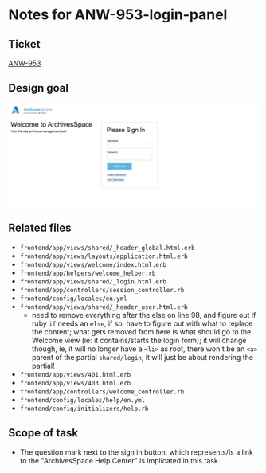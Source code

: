 # Notes for ANW-953-login-panel

## Ticket

[ANW-953](https://archivesspace.atlassian.net/browse/ANW-953)

## Design goal

![goal](goal.png)

## Related files

- `frontend/app/views/shared/_header_global.html.erb`
- `frontend/app/views/layouts/application.html.erb`
- `frontend/app/views/welcome/index.html.erb`
- `frontend/app/helpers/welcome_helper.rb`
- `frontend/app/views/shared/_login.html.erb`
- `frontend/app/controllers/session_controller.rb`
- `frontend/config/locales/en.yml`
- `frontend/app/views/shared/_header_user.html.erb`
  - need to remove everything after the else on line 98, and figure out if ruby `if` needs an `else`, if so, have to figure out with what to replace the content; what gets removed from here is what should go to the Welcome view (ie: it contains/starts the login form); it will change though, ie, it will no longer have a `<li>` as root, there won't be an `<a>` parent of the partial `shared/login`, it will just be about rendering the partial!
- `frontend/app/views/401.html.erb`
- `frontend/app/views/403.html.erb`
- `frontend/app/controllers/welcome_controller.rb`
- `frontend/config/locales/help/en.yml`
- `frontend/config/initializers/help.rb`

## Scope of task

- The question mark next to the sign in button, which represents/is a link to the "ArchivesSpace Help Center" is implicated in this task.
